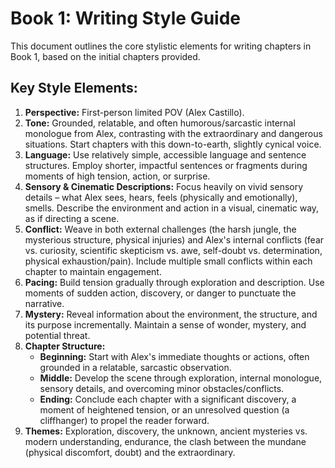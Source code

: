 # Book 1: Writing Style Guide

This document outlines the core stylistic elements for writing chapters in Book 1, based on the initial chapters provided.

## Key Style Elements:

1.  **Perspective:** First-person limited POV (Alex Castillo).
2.  **Tone:** Grounded, relatable, and often humorous/sarcastic internal monologue from Alex, contrasting with the extraordinary and dangerous situations. Start chapters with this down-to-earth, slightly cynical voice.
3.  **Language:** Use relatively simple, accessible language and sentence structures. Employ shorter, impactful sentences or fragments during moments of high tension, action, or surprise.
4.  **Sensory & Cinematic Descriptions:** Focus heavily on vivid sensory details – what Alex sees, hears, feels (physically and emotionally), smells. Describe the environment and action in a visual, cinematic way, as if directing a scene.
5.  **Conflict:** Weave in both external challenges (the harsh jungle, the mysterious structure, physical injuries) and Alex's internal conflicts (fear vs. curiosity, scientific skepticism vs. awe, self-doubt vs. determination, physical exhaustion/pain). Include multiple small conflicts within each chapter to maintain engagement.
6.  **Pacing:** Build tension gradually through exploration and description. Use moments of sudden action, discovery, or danger to punctuate the narrative.
7.  **Mystery:** Reveal information about the environment, the structure, and its purpose incrementally. Maintain a sense of wonder, mystery, and potential threat.
8.  **Chapter Structure:**
    *   **Beginning:** Start with Alex's immediate thoughts or actions, often grounded in a relatable, sarcastic observation.
    *   **Middle:** Develop the scene through exploration, internal monologue, sensory details, and overcoming minor obstacles/conflicts.
    *   **Ending:** Conclude each chapter with a significant discovery, a moment of heightened tension, or an unresolved question (a cliffhanger) to propel the reader forward.
9.  **Themes:** Exploration, discovery, the unknown, ancient mysteries vs. modern understanding, endurance, the clash between the mundane (physical discomfort, doubt) and the extraordinary. 